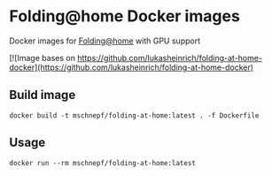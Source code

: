 # Folding@home Docker images

Docker images for [Folding@home](https://foldingathome.org/) with GPU support

[![Image bases on https://github.com/lukasheinrich/folding-at-home-docker](https://github.com/lukasheinrich/folding-at-home-docker)

## Build image

```
docker build -t mschnepf/folding-at-home:latest . -f Dockerfile
```

## Usage

```
docker run --rm mschnepf/folding-at-home:latest
```

